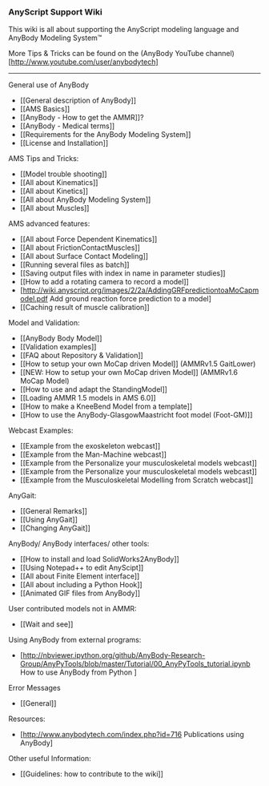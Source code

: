 ### AnyScript Support Wiki

This wiki is all about supporting the AnyScript modeling language and AnyBody Modeling System™

More Tips & Tricks can be found on the (AnyBody YouTube channel)[http://www.youtube.com/user/anybodytech]

---
General use of AnyBody
* [[General description of AnyBody]]
* [[AMS Basics]]
* [[AnyBody - How to get the AMMR]]?
* [[AnyBody - Medical terms]]
* [[Requirements for the AnyBody Modeling System]]
* [[License and Installation]]


AMS Tips and Tricks:
* [[Model trouble shooting]]
* [[All about Kinematics]]
* [[All about Kinetics]]
* [[All about AnyBody Modeling System]]
* [[All about Muscles]]


AMS advanced features:
* [[All about Force Dependent Kinematics]]
* [[All about FrictionContactMuscles]]
* [[All about Surface Contact Modeling]]
* [[Running several files as batch]]
* [[Saving output files with index in name in parameter studies]]
* [[How to add a rotating camera to record a model]]
* [http://wiki.anyscript.org/images/2/2a/AddingGRFpredictiontoaMoCapmodel.pdf Add ground reaction force prediction to a model]
* [[Caching result of muscle calibration]]


Model and Validation:
* [[AnyBody Body Model]]
* [[Validation examples]]
* [[FAQ about Repository & Validation]]
* [[How to setup your own MoCap driven Model]] (AMMRv1.5 GaitLower)
* [[NEW: How to setup your own MoCap driven Model]] (AMMRv1.6 MoCap Model)
* [[How to use and adapt the StandingModel]]
* [[Loading AMMR 1.5 models in AMS 6.0]]
* [[How to make a KneeBend Model from a template]]
* [[How to use the AnyBody-GlasgowMaastricht foot model (Foot-GM)]]


Webcast Examples:
* [[Example from the exoskeleton webcast]]
* [[Example from the Man-Machine webcast]]
* [[Example from the Personalize your musculoskeletal models webcast]]
* [[Example from the Personalize your musculoskeletal models webcast]]
* [[Example from the Musculoskeletal Modelling from Scratch webcast]]


AnyGait:
* [[General Remarks]]
* [[Using AnyGait]]
* [[Changing AnyGait]]


AnyBody/ AnyBody interfaces/ other tools:
* [[How to install and load SolidWorks2AnyBody]]
* [[Using Notepad++ to edit AnyScipt]]
* [[All about Finite Element interface]]
* [[All about including a Python Hook]]
* [[Animated GIF files from AnyBody]]


User contributed models not in AMMR:
* [[Wait and see]] 


Using AnyBody from external programs:
* [http://nbviewer.ipython.org/github/AnyBody-Research-Group/AnyPyTools/blob/master/Tutorial/00_AnyPyTools_tutorial.ipynb How to use AnyBody from Python ]


Error Messages
* [[General]]


Resources:
* [http://www.anybodytech.com/index.php?id=716 Publications using AnyBody]


Other useful Information:
* [[Guidelines: how to contribute to the wiki]]

